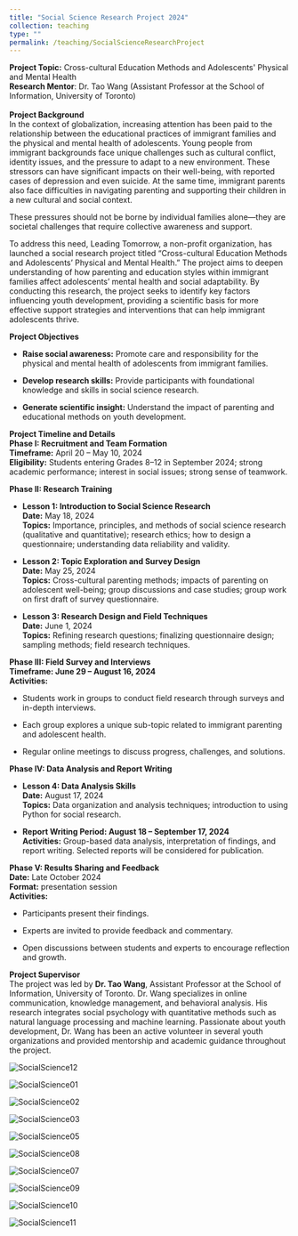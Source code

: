 ```yaml
---
title: "Social Science Research Project 2024"
collection: teaching
type: ""
permalink: /teaching/SocialScienceResearchProject
---
```


**Project Topic:** Cross-cultural Education Methods and Adolescents' Physical and Mental Health
<br>**Research Mentor**: Dr. Tao Wang (Assistant Professor at the School of Information, University of Toronto)
<br><br>**Project Background**
<br>In the context of globalization, increasing attention has been paid to the relationship between the educational practices of immigrant families and the physical and mental health of adolescents. Young people from immigrant backgrounds face unique challenges such as cultural conflict, identity issues, and the pressure to adapt to a new environment. These stressors can have significant impacts on their well-being, with reported cases of depression and even suicide. At the same time, immigrant parents also face difficulties in navigating parenting and supporting their children in a new cultural and social context.

These pressures should not be borne by individual families alone—they are societal challenges that require collective awareness and support.

To address this need, Leading Tomorrow, a non-profit organization, has launched a social research project titled “Cross-cultural Education Methods and Adolescents’ Physical and Mental Health.” The project aims to deepen understanding of how parenting and education styles within immigrant families affect adolescents’ mental health and social adaptability. By conducting this research, the project seeks to identify key factors influencing youth development, providing a scientific basis for more effective support strategies and interventions that can help immigrant adolescents thrive.

**Project Objectives**
* **Raise social awareness:** Promote care and responsibility for the physical and mental health of adolescents from immigrant families.

* **Develop research skills:** Provide participants with foundational knowledge and skills in social science research.

* **Generate scientific insight:** Understand the impact of parenting and educational methods on youth development.

**Project Timeline and Details**
<br>**Phase I: Recruitment and Team Formation**
<br>**Timeframe:** April 20 – May 10, 2024
<br>**Eligibility:** Students entering Grades 8–12 in September 2024; strong academic performance; interest in social issues; strong sense of teamwork.

**Phase II: Research Training**
* **Lesson 1: Introduction to Social Science Research**
<br>**Date:** May 18, 2024
<br>**Topics:** Importance, principles, and methods of social science research (qualitative and quantitative); research ethics; how to design a questionnaire; understanding data reliability and validity.

* **Lesson 2: Topic Exploration and Survey Design**
<br>**Date:** May 25, 2024
<br>**Topics:** Cross-cultural parenting methods; impacts of parenting on adolescent well-being; group discussions and case studies; group work on first draft of survey questionnaire.

* **Lesson 3: Research Design and Field Techniques**
<br>**Date:** June 1, 2024
<br>**Topics:** Refining research questions; finalizing questionnaire design; sampling methods; field research techniques.

**Phase III: Field Survey and Interviews**
<br>**Timeframe: June 29 – August 16, 2024**
<br>**Activities:**

* Students work in groups to conduct field research through surveys and in-depth interviews.

* Each group explores a unique sub-topic related to immigrant parenting and adolescent health.

* Regular online meetings to discuss progress, challenges, and solutions.

**Phase IV: Data Analysis and Report Writing**
* **Lesson 4: Data Analysis Skills**
<br>**Date:** August 17, 2024
<br>**Topics:** Data organization and analysis techniques; introduction to using Python for social research.

* **Report Writing Period: August 18 – September 17, 2024**
<br>**Activities:** Group-based data analysis, interpretation of findings, and report writing. Selected reports will be considered for publication.

**Phase V: Results Sharing and Feedback**
<br>**Date:** Late October 2024
<br>**Format:** presentation session
<br>**Activities:**

* Participants present their findings.

* Experts are invited to provide feedback and commentary.

* Open discussions between students and experts to encourage reflection and growth.

**Project Supervisor**
<br>The project was led by **Dr. Tao Wang**, Assistant Professor at the School of Information, University of Toronto. Dr. Wang specializes in online communication, knowledge management, and behavioral analysis. His research integrates social psychology with quantitative methods such as natural language processing and machine learning. Passionate about youth development, Dr. Wang has been an active volunteer in several youth organizations and provided mentorship and academic guidance throughout the project.


![SocialScience12](https://tiffanyjtfu.github.io/TiffanyFu/images/socialscienceproject12.jpg)

![SocialScience01](https://tiffanyjtfu.github.io/TiffanyFu/images/socialscienceproject1.jpg)

![SocialScience02](https://tiffanyjtfu.github.io/TiffanyFu/images/socialscienceproject2.JPG)

![SocialScience03](https://tiffanyjtfu.github.io/TiffanyFu/images/socialscienceproject3.jpg)

![SocialScience05](https://tiffanyjtfu.github.io/TiffanyFu/images/socialscienceproject5.JPG)

![SocialScience08](https://tiffanyjtfu.github.io/TiffanyFu/images/socialscienceproject8.jpg)

![SocialScience07](https://tiffanyjtfu.github.io/TiffanyFu/images/socialscienceproject7.jpg)

![SocialScience09](https://tiffanyjtfu.github.io/TiffanyFu/images/socialscienceproject9.JPG)

![SocialScience10](https://tiffanyjtfu.github.io/TiffanyFu/images/socialscienceproject10.JPG)

![SocialScience11](https://tiffanyjtfu.github.io/TiffanyFu/images/socialscienceproject11.JPG)




